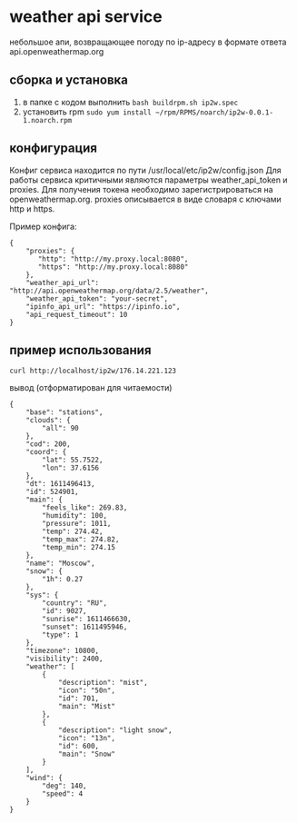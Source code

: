 # weather api service
небольшое апи, возвращающее погоду по ip-адресу в формате ответа api.openweathermap.org

## сборка и установка
1. в папке с кодом выполнить
`bash buildrpm.sh ip2w.spec`
2. установить rpm
`sudo yum install ~/rpm/RPMS/noarch/ip2w-0.0.1-1.noarch.rpm`

## конфигурация
Конфиг сервиса находится по пути /usr/local/etc/ip2w/config.json
Для работы сервиса критичными являются параметры weather_api_token и proxies.
Для получения токена необходимо зарегистрироваться на openweathermap.org.
proxies описывается в виде словаря с ключами http и https.

Пример конфига:
```
{
    "proxies": {
       "http": "http://my.proxy.local:8080",
       "https": "http://my.proxy.local:8080"
    },
    "weather_api_url": "http://api.openweathermap.org/data/2.5/weather",
    "weather_api_token": "your-secret",
    "ipinfo_api_url": "https://ipinfo.io",
    "api_request_timeout": 10
}
```


## пример использования
`curl http://localhost/ip2w/176.14.221.123`

вывод (отформатирован для читаемости)
```
{
    "base": "stations",
    "clouds": {
        "all": 90
    },
    "cod": 200,
    "coord": {
        "lat": 55.7522,
        "lon": 37.6156
    },
    "dt": 1611496413,
    "id": 524901,
    "main": {
        "feels_like": 269.83,
        "humidity": 100,
        "pressure": 1011,
        "temp": 274.42,
        "temp_max": 274.82,
        "temp_min": 274.15
    },
    "name": "Moscow",
    "snow": {
        "1h": 0.27
    },
    "sys": {
        "country": "RU",
        "id": 9027,
        "sunrise": 1611466630,
        "sunset": 1611495946,
        "type": 1
    },
    "timezone": 10800,
    "visibility": 2400,
    "weather": [
        {
            "description": "mist",
            "icon": "50n",
            "id": 701,
            "main": "Mist"
        },
        {
            "description": "light snow",
            "icon": "13n",
            "id": 600,
            "main": "Snow"
        }
    ],
    "wind": {
        "deg": 140,
        "speed": 4
    }
}
```
